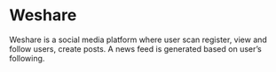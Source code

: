 # Weshare
Weshare is a social media platform where user scan register, view and follow users, create posts. A news feed is generated based on user’s following.
